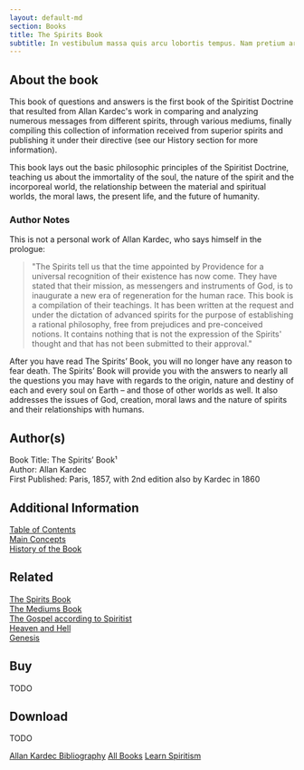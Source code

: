 ```yaml
---
layout: default-md
section: Books
title: The Spirits Book
subtitle: In vestibulum massa quis arcu lobortis tempus. Nam pretium arcu in odio vulputate luctus.
---
```



## About the book
This book of questions and answers is the first book of the Spiritist Doctrine that resulted from Allan Kardec's work in comparing and analyzing numerous messages from different spirits, through various mediums, finally compiling this collection of information received from superior spirits and publishing it under their directive (see our History section for more information).  

This book lays out the basic philosophic principles of the Spiritist Doctrine, teaching us about the immortality of the soul, the nature of the spirit and the incorporeal world, the relationship between the material and spiritual worlds, the moral laws, the present life, and the future of humanity.

### Author Notes
This is not a personal work of Allan Kardec, who says himself in the prologue:
> "The Spirits tell us that the time appointed by Providence for a universal recognition of their existence has now come.  They have stated that their mission, as messengers and instruments of God, is to inaugurate a new era of regeneration for the human race. This book is a compilation of their teachings. It has been written at the request and under the dictation of advanced spirits for the purpose of establishing a rational philosophy, free from prejudices and pre-conceived notions. It contains nothing that is not the expression of the Spirits' thought and that has not been submitted to their approval."

After you have read The Spirits’ Book, you will no longer have any reason to fear death.  The Spirits’ Book will provide you with the answers to nearly all the questions you may have with regards to the origin, nature and destiny of each and every soul on Earth – and those of other worlds as well. It also addresses the issues of God, creation, moral laws and the nature of spirits and their relationships with humans.


## Author(s)
Book Title: The Spirits’ Book¹  
Author: Allan Kardec  
First Published: Paris, 1857, with 2nd edition also by Kardec in 1860  


## Additional Information
[Table of Contents](contents)  
[Main Concepts](concepts)  
[History of the Book](history)  


## Related
[The Spirits Book](../spirits-book)  
[The Mediums Book](../mediums-book)  
[The Gospel according to Spiritist](../gospel-according-spiritism)  
[Heaven and Hell](../heaven-and-hell)  
[Genesis](../genesis)  


## Buy
TODO

## Download
TODO



<a href="/books/allan-kardec" class="button">Allan Kardec Bibliography</a>
<a href="/books" class="button">All Books</a>
<a href="learn" class="button special">Learn Spiritism</a>

